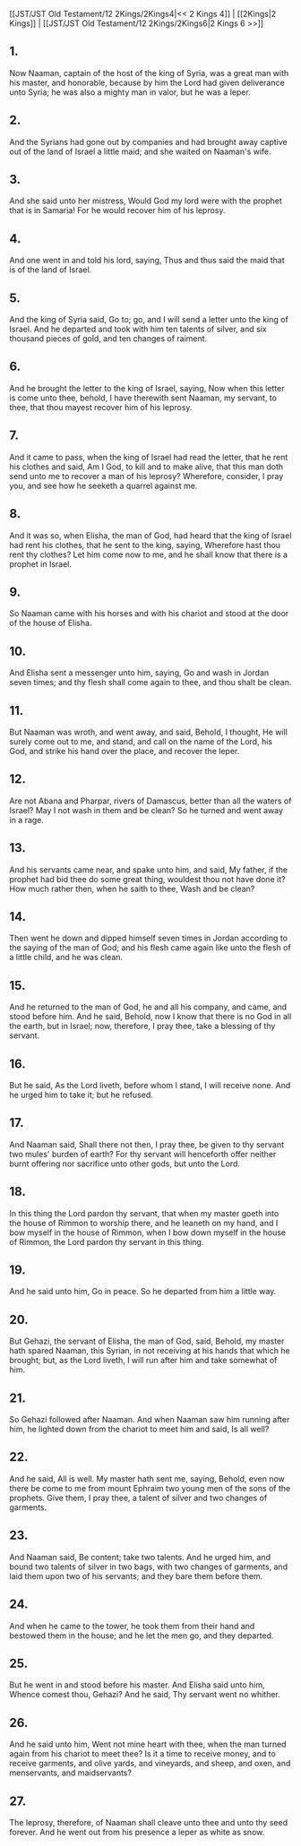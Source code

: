 [[JST/JST Old Testament/12 2Kings/2Kings4|<< 2 Kings 4]] | [[2Kings|2 Kings]] | [[JST/JST Old Testament/12 2Kings/2Kings6|2 Kings 6 >>]]
## 1.
Now Naaman, captain of the host of the king of Syria, was a great man with his master, and honorable, because by him the Lord had given deliverance unto Syria; he was also a mighty man in valor, but he was a leper.
## 2.
And the Syrians had gone out by companies and had brought away captive out of the land of Israel a little maid; and she waited on Naaman\'s wife.
## 3.
And she said unto her mistress, Would God my lord were with the prophet that is in Samaria! For he would recover him of his leprosy.
## 4.
And one went in and told his lord, saying, Thus and thus said the maid that is of the land of Israel.
## 5.
And the king of Syria said, Go to; go, and I will send a letter unto the king of Israel. And he departed and took with him ten talents of silver, and six thousand pieces of gold, and ten changes of raiment.
## 6.
And he brought the letter to the king of Israel, saying, Now when this letter is come unto thee, behold, I have therewith sent Naaman, my servant, to thee, that thou mayest recover him of his leprosy.
## 7.
And it came to pass, when the king of Israel had read the letter, that he rent his clothes and said, Am I God, to kill and to make alive, that this man doth send unto me to recover a man of his leprosy? Wherefore, consider, I pray you, and see how he seeketh a quarrel against me.
## 8.
And it was so, when Elisha, the man of God, had heard that the king of Israel had rent his clothes, that he sent to the king, saying, Wherefore hast thou rent thy clothes? Let him come now to me, and he shall know that there is a prophet in Israel.
## 9.
So Naaman came with his horses and with his chariot and stood at the door of the house of Elisha.
## 10.
And Elisha sent a messenger unto him, saying, Go and wash in Jordan seven times; and thy flesh shall come again to thee, and thou shalt be clean.
## 11.
But Naaman was wroth, and went away, and said, Behold, I thought, He will surely come out to me, and stand, and call on the name of the Lord, his God, and strike his hand over the place, and recover the leper.
## 12.
Are not Abana and Pharpar, rivers of Damascus, better than all the waters of Israel? May I not wash in them and be clean? So he turned and went away in a rage.
## 13.
And his servants came near, and spake unto him, and said, My father, if the prophet had bid thee do some great thing, wouldest thou not have done it? How much rather then, when he saith to thee, Wash and be clean?
## 14.
Then went he down and dipped himself seven times in Jordan according to the saying of the man of God; and his flesh came again like unto the flesh of a little child, and he was clean.
## 15.
And he returned to the man of God, he and all his company, and came, and stood before him. And he said, Behold, now I know that there is no God in all the earth, but in Israel; now, therefore, I pray thee, take a blessing of thy servant.
## 16.
But he said, As the Lord liveth, before whom I stand, I will receive none. And he urged him to take it; but he refused.
## 17.
And Naaman said, Shall there not then, I pray thee, be given to thy servant two mules\' burden of earth? For thy servant will henceforth offer neither burnt offering nor sacrifice unto other gods, but unto the Lord.
## 18.
In this thing the Lord pardon thy servant, that when my master goeth into the house of Rimmon to worship there, and he leaneth on my hand, and I bow myself in the house of Rimmon, when I bow down myself in the house of Rimmon, the Lord pardon thy servant in this thing.
## 19.
And he said unto him, Go in peace. So he departed from him a little way.
## 20.
But Gehazi, the servant of Elisha, the man of God, said, Behold, my master hath spared Naaman, this Syrian, in not receiving at his hands that which he brought; but, as the Lord liveth, I will run after him and take somewhat of him.
## 21.
So Gehazi followed after Naaman. And when Naaman saw him running after him, he lighted down from the chariot to meet him and said, Is all well?
## 22.
And he said, All is well. My master hath sent me, saying, Behold, even now there be come to me from mount Ephraim two young men of the sons of the prophets. Give them, I pray thee, a talent of silver and two changes of garments.
## 23.
And Naaman said, Be content; take two talents. And he urged him, and bound two talents of silver in two bags, with two changes of garments, and laid them upon two of his servants; and they bare them before them.
## 24.
And when he came to the tower, he took them from their hand and bestowed them in the house; and he let the men go, and they departed.
## 25.
But he went in and stood before his master. And Elisha said unto him, Whence comest thou, Gehazi? And he said, Thy servant went no whither.
## 26.
And he said unto him, Went not mine heart with thee, when the man turned again from his chariot to meet thee? Is it a time to receive money, and to receive garments, and olive yards, and vineyards, and sheep, and oxen, and menservants, and maidservants?
## 27.
The leprosy, therefore, of Naaman shall cleave unto thee and unto thy seed forever. And he went out from his presence a leper as white as snow.

